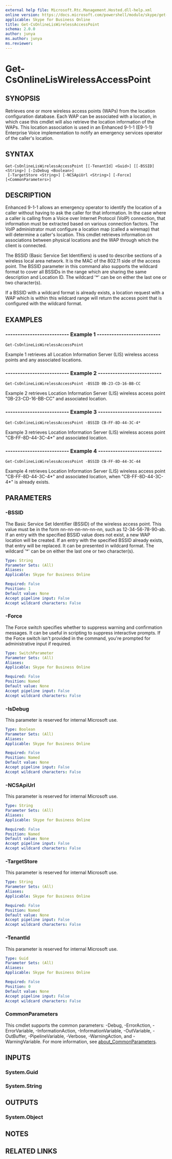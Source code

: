 ```yaml
---
external help file: Microsoft.Rtc.Management.Hosted.dll-help.xml
online version: https://docs.microsoft.com/powershell/module/skype/get-csonlineliswirelessaccesspoint
applicable: Skype for Business Online
title: Get-CsOnlineLisWirelessAccessPoint
schema: 2.0.0
author: junya
ms.author: junya
ms.reviewer:
---
```


# Get-CsOnlineLisWirelessAccessPoint

## SYNOPSIS
Retrieves one or more wireless access points (WAPs) from the location configuration database. Each WAP can be associated with a location, in which case this cmdlet will also retrieve the location information of the WAPs. This location association is used in an Enhanced 9-1-1 (E9-1-1) Enterprise Voice implementation to notify an emergency services operator of the caller's location.

## SYNTAX

```
Get-CsOnlineLisWirelessAccessPoint [[-TenantId] <Guid>] [[-BSSID] <String>] [-IsDebug <Boolean>]
 [-TargetStore <String>] [-NCSApiUrl <String>] [-Force] [<CommonParameters>]
```

## DESCRIPTION
Enhanced 9-1-1 allows an emergency operator to identify the location of a caller without having to ask the caller for that information. In the case where a caller is calling from a Voice over Internet Protocol (VoIP) connection, that information must be extracted based on various connection factors. The VoIP administrator must configure a location map (called a wiremap) that will determine a caller's location. This cmdlet retrieves information on associations between physical locations and the WAP through which the client is connected.

The BSSID (Basic Service Set Identifiers) is used to describe sections of a wireless local area network. It is the MAC of the 802.11 side of the access point. The BSSID parameter in this command also supports the wildcard format to cover all BSSIDs in the range which are sharing the same description and Location ID. The wildcard '*' can be on either the last one or two character(s).

If a BSSID with a wildcard format is already exists, a location request with a WAP which is within this wildcard range will return the access point that is configured with the wildcard format.

## EXAMPLES

### -------------------------- Example 1 --------------------------
```
Get-CsOnlineLisWirelessAccessPoint
```

Example 1 retrieves all Location Information Server (LIS) wireless access points and any associated locations.


### -------------------------- Example 2 --------------------------
```
Get-CsOnlineLisWirelessAccessPoint -BSSID 0B-23-CD-16-BB-CC
```

Example 2 retrieves Location Information Server (LIS) wireless access point "0B-23-CD-16-BB-CC" and associated location.

### -------------------------- Example 3 --------------------------
```
Get-CsOnlineLisWirelessAccessPoint -BSSID CB-FF-8D-44-3C-4*
```

Example 3 retrieves Location Information Server (LIS) wireless access point "CB-FF-8D-44-3C-4*" and associated location.

### -------------------------- Example 4 --------------------------
```
Get-CsOnlineLisWirelessAccessPoint -BSSID CB-FF-8D-44-3C-44
```

Example 4 retrieves Location Information Server (LIS) wireless access point "CB-FF-8D-44-3C-4*" and associated location, when "CB-FF-8D-44-3C-4*" is already exists.

## PARAMETERS

### -BSSID
The Basic Service Set Identifier (BSSID) of the wireless access point. This value must be in the form nn-nn-nn-nn-nn-nn, such as 12-34-56-78-90-ab. If an entry with the specified BSSID value does not exist, a new WAP location will be created. If an entry with the specified BSSID already exists, that entry will be replaced. It can be presented in wildcard format. The wildcard '*' can be on either the last one or two character(s).

```yaml
Type: String
Parameter Sets: (All)
Aliases:
Applicable: Skype for Business Online

Required: False
Position: 1
Default value: None
Accept pipeline input: False
Accept wildcard characters: False
```

### -Force
The Force switch specifies whether to suppress warning and confirmation messages.
It can be useful in scripting to suppress interactive prompts.
If the Force switch isn't provided in the command, you're prompted for administrative input if required.

```yaml
Type: SwitchParameter
Parameter Sets: (All)
Aliases:
Applicable: Skype for Business Online

Required: False
Position: Named
Default value: None
Accept pipeline input: False
Accept wildcard characters: False
```

### -IsDebug
This parameter is reserved for internal Microsoft use.

```yaml
Type: Boolean
Parameter Sets: (All)
Aliases:
Applicable: Skype for Business Online

Required: False
Position: Named
Default value: None
Accept pipeline input: False
Accept wildcard characters: False
```

### -NCSApiUrl
This parameter is reserved for internal Microsoft use.

```yaml
Type: String
Parameter Sets: (All)
Aliases:
Applicable: Skype for Business Online

Required: False
Position: Named
Default value: None
Accept pipeline input: False
Accept wildcard characters: False
```

### -TargetStore
This parameter is reserved for internal Microsoft use.

```yaml
Type: String
Parameter Sets: (All)
Aliases:
Applicable: Skype for Business Online

Required: False
Position: Named
Default value: None
Accept pipeline input: False
Accept wildcard characters: False
```

### -TenantId
This parameter is reserved for internal Microsoft use.

```yaml
Type: Guid
Parameter Sets: (All)
Aliases:
Applicable: Skype for Business Online

Required: False
Position: 0
Default value: None
Accept pipeline input: False
Accept wildcard characters: False
```

### CommonParameters
This cmdlet supports the common parameters: -Debug, -ErrorAction, -ErrorVariable, -InformationAction, -InformationVariable, -OutVariable, -OutBuffer, -PipelineVariable, -Verbose, -WarningAction, and -WarningVariable. For more information, see [about_CommonParameters](https://go.microsoft.com/fwlink/?LinkID=113216).


## INPUTS


### System.Guid


### System.String


## OUTPUTS


### System.Object


## NOTES


## RELATED LINKS

